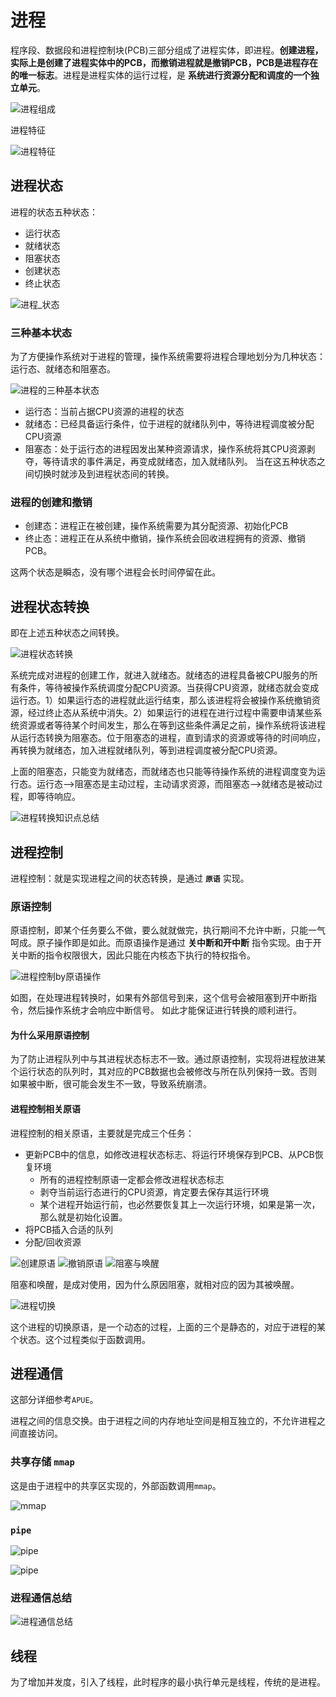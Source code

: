 # 进程

程序段、数据段和进程控制块(PCB)三部分组成了进程实体，即进程。**创建进程，实际上是创建了进程实体中的PCB，而撤销进程就是撤销PCB，PCB是进程存在的唯一标志**。进程是进程实体的运行过程，是 **系统进行资源分配和调度的一个独立单元**。

![进程组成](./img/进程_组成.png) 

进程特征

![进程特征](./img/进程_特征.png) 

## 进程状态
进程的状态五种状态：
+ 运行状态
+ 就绪状态
+ 阻塞状态
+ 创建状态
+ 终止状态

![进程_状态](./img/进程_状态.png)

### 三种基本状态
为了方便操作系统对于进程的管理，操作系统需要将进程合理地划分为几种状态：运行态、就绪态和阻塞态。

![进程的三种基本状态](./img/进程_三种基本状态.png) 

+ 运行态：当前占据CPU资源的进程的状态
+ 就绪态：已经具备运行条件，位于进程的就绪队列中，等待进程调度被分配CPU资源
+ 阻塞态：处于运行态的进程因发出某种资源请求，操作系统将其CPU资源剥夺，等待请求的事件满足，再变成就绪态，加入就绪队列。
当在这五种状态之间切换时就涉及到进程状态间的转换。

### 进程的创建和撤销
+ 创建态：进程正在被创建，操作系统需要为其分配资源、初始化PCB
+ 终止态：进程正在从系统中撤销，操作系统会回收进程拥有的资源、撤销PCB。

这两个状态是瞬态，没有哪个进程会长时间停留在此。

## 进程状态转换
即在上述五种状态之间转换。 

![进程状态转换](./img/进程_状态转换.png) 

系统完成对进程的创建工作，就进入就绪态。就绪态的进程具备被CPU服务的所有条件，等待被操作系统调度分配CPU资源。当获得CPU资源，就绪态就会变成运行态。1）如果运行态的进程就此运行结束，那么该进程将会被操作系统撤销资源，经过终止态从系统中消失。2）如果运行的进程在进行过程中需要申请某些系统资源或者等待某个时间发生，那么在等到这些条件满足之前，操作系统将该进程从运行态转换为阻塞态。位于阻塞态的进程，直到请求的资源或等待的时间响应，再转换为就绪态，加入进程就绪队列，等到进程调度被分配CPU资源。

上面的阻塞态，只能变为就绪态，而就绪态也只能等待操作系统的进程调度变为运行态。运行态-->阻塞态是主动过程，主动请求资源，而阻塞态-->就绪态是被动过程，即等待响应。

![进程转换知识点总结](./img/进程知识点总结.png)

## 进程控制
进程控制：就是实现进程之间的状态转换，是通过 **`原语`** 实现。

### 原语控制
原语控制，即某个任务要么不做，要么就就做完，执行期间不允许中断，只能一气呵成。原子操作即是如此。而原语操作是通过 **关中断和开中断** 指令实现。由于开关中断的指令权限很大，因此只能在内核态下执行的特权指令。

![进程控制by原语操作](./img/进程_原语操作.png) 

如图，在处理进程转换时，如果有外部信号到来，这个信号会被阻塞到开中断指令，然后操作系统才会响应中断信号。 如此才能保证进行转换的顺利进行。

#### 为什么采用原语控制
为了防止进程队列中与其进程状态标志不一致。通过原语控制，实现将进程放进某个运行状态的队列时，其对应的PCB数据也会被修改与所在队列保持一致。否则如果被中断，很可能会发生不一致，导致系统崩溃。

#### 进程控制相关原语 
进程控制的相关原语，主要就是完成三个任务：
+ 更新PCB中的信息，如修改进程状态标志、将运行环境保存到PCB、从PCB恢复环境
  + 所有的进程控制原语一定都会修改进程状态标志
  + 剥夺当前运行态进行的CPU资源，肯定要去保存其运行环境
  + 某个进程开始运行前，也必然要恢复其上一次运行环境，如果是第一次，那么就是初始化设置。
+ 将PCB插入合适的队列
+ 分配/回收资源

![创建原语](./img/进程_进程创建原语.png) 
![撤销原语](./img/进程_进程撤销原语.png)
![阻塞与唤醒](./img/进程_原语_堵塞与唤醒.png) 

阻塞和唤醒，是成对使用，因为什么原因阻塞，就相对应的因为其被唤醒。

![进程切换](./img/进程_原语_切换.png)

这个进程的切换原语，是一个动态的过程，上面的三个是静态的，对应于进程的某个状态。这个过程类似于函数调用。

## 进程通信
这部分详细参考`APUE`。

进程之间的信息交换。由于进程之间的内存地址空间是相互独立的，不允许进程之间直接访问。

### 共享存储 `mmap`
这是由于进程中的共享区实现的，外部函数调用`mmap`。

![mmap](./img/进程通信_mmap.png)

### `pipe`
![pipe](./img/进程通信_pipe.png) 

![pipe](./img/进程通信_pipe_特征.png)

### 进程通信总结

![进程通信总结](./img/进程通信_总结.png)

## 线程
为了增加并发度，引入了线程，此时程序的最小执行单元是线程，传统的是进程。
